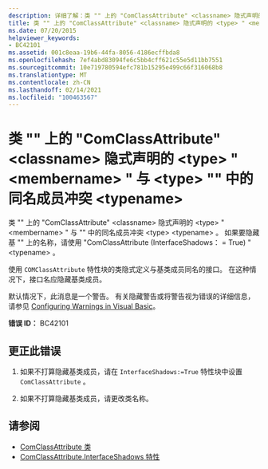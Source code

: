 ```yaml
---
description: 详细了解：类 "" 上的 "ComClassAttribute" <classname> 隐式声明的 <type> " <membername> " 与 <type> "" 中的同名成员冲突 <typename>
title: 类 "" 上的 "ComClassAttribute" <classname> 隐式声明的 <type> " <membername> " 与 <type> "" 中的同名成员冲突 <typename>
ms.date: 07/20/2015
helpviewer_keywords:
- BC42101
ms.assetid: 001c8eaa-19b6-44fa-8056-4186ecffbda8
ms.openlocfilehash: 7ef4abd83094fe6c5bb4cff621c55e5d11bb7551
ms.sourcegitcommit: 10e719780594efc781b15295e499c66f316068b8
ms.translationtype: MT
ms.contentlocale: zh-CN
ms.lasthandoff: 02/14/2021
ms.locfileid: "100463567"
---
```

# <a name="microsoftvisualbasiccomclassattribute-on-class-classname-implicitly-declares-type-membername-which-conflicts-with-a-member-of-the-same-name-in-type-typename"></a>类 "" 上的 "ComClassAttribute" \<classname> 隐式声明的 \<type> " \<membername> " 与 \<type> "" 中的同名成员冲突 \<typename>

类 "" 上的 "ComClassAttribute" \<classname> 隐式声明的 \<type> " \<membername> " 与 "" 中的同名成员冲突 \<type> \<typename> 。 如果要隐藏基 "" 上的名称，请使用 "ComClassAttribute (InterfaceShadows： = True) " \<typename> 。  
  
 使用 `COMClassAttribute` 特性块的类隐式定义与基类成员同名的接口。 在这种情况下，接口名应隐藏基类成员。  
  
 默认情况下，此消息是一个警告。 有关隐藏警告或将警告视为错误的详细信息，请参见 [Configuring Warnings in Visual Basic](/visualstudio/ide/configuring-warnings-in-visual-basic)。  
  
 **错误 ID：** BC42101  
  
## <a name="to-correct-this-error"></a>更正此错误  
  
1. 如果不打算隐藏基类成员，请在 `InterfaceShadows:=True` 特性块中设置 `ComClassAttribute` 。  
  
2. 如果不打算隐藏基类成员，请更改类名称。  
  
## <a name="see-also"></a>请参阅

- [ComClassAttribute 类](xref:Microsoft.VisualBasic.ComClassAttribute)
- [ComClassAttribute.InterfaceShadows 特性](xref:Microsoft.VisualBasic.ComClassAttribute.InterfaceShadows%2A)
